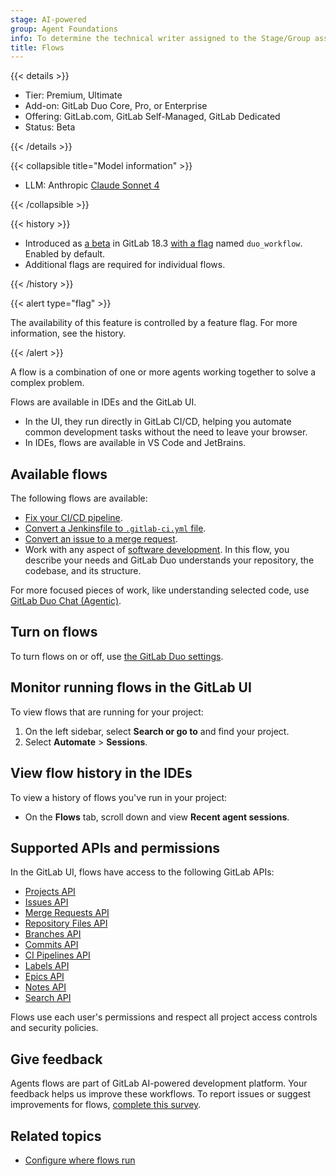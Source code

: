 ```yaml
---
stage: AI-powered
group: Agent Foundations
info: To determine the technical writer assigned to the Stage/Group associated with this page, see https://handbook.gitlab.com/handbook/product/ux/technical-writing/#assignments
title: Flows
---
```


{{< details >}}

- Tier: Premium, Ultimate
- Add-on: GitLab Duo Core, Pro, or Enterprise
- Offering: GitLab.com, GitLab Self-Managed, GitLab Dedicated
- Status: Beta

{{< /details >}}

{{< collapsible title="Model information" >}}

- LLM: Anthropic [Claude Sonnet 4](https://www.anthropic.com/claude/sonnet)

{{< /collapsible >}}

{{< history >}}

- Introduced as [a beta](../../../policy/development_stages_support.md) in GitLab 18.3 [with a flag](../../../administration/feature_flags/_index.md) named `duo_workflow`. Enabled by default.
- Additional flags are required for individual flows.

{{< /history >}}

{{< alert type="flag" >}}

The availability of this feature is controlled by a feature flag.
For more information, see the history.

{{< /alert >}}

A flow is a combination of one or more agents working together to solve a complex problem.

Flows are available in IDEs and the GitLab UI.

- In the UI, they run directly in GitLab CI/CD,
  helping you automate common development tasks without the need to leave your browser.
- In IDEs, flows are available in VS Code and JetBrains.

## Available flows

The following flows are available:

- [Fix your CI/CD pipeline](fix_pipeline.md).
- [Convert a Jenkinsfile to `.gitlab-ci.yml` file](convert_to_gitlab_ci.md).
- [Convert an issue to a merge request](issue_to_mr.md).
- Work with any aspect of [software development](software_development.md). In this flow,
  you describe your needs and GitLab Duo understands your repository, the codebase,
  and its structure.

For more focused pieces of work, like understanding selected code,
use [GitLab Duo Chat (Agentic)](../../gitlab_duo_chat/agentic_chat.md).

## Turn on flows

To turn flows on or off, use [the GitLab Duo settings](../../gitlab_duo/turn_on_off.md).

## Monitor running flows in the GitLab UI

To view flows that are running for your project:

1. On the left sidebar, select **Search or go to** and find your project.
1. Select **Automate** > **Sessions**.

## View flow history in the IDEs

To view a history of flows you've run in your project:

- On the **Flows** tab, scroll down and view **Recent agent sessions**.

## Supported APIs and permissions

In the GitLab UI, flows have access to the following GitLab APIs:

- [Projects API](../../../api/projects.md)
- [Issues API](../../../api/issues.md)
- [Merge Requests API](../../../api/merge_requests.md)
- [Repository Files API](../../../api/repository_files.md)
- [Branches API](../../../api/branches.md)
- [Commits API](../../../api/commits.md)
- [CI Pipelines API](../../../api/pipelines.md)
- [Labels API](../../../api/labels.md)
- [Epics API](../../../api/epics.md)
- [Notes API](../../../api/notes.md)
- [Search API](../../../api/search.md)

Flows use each user's permissions and respect all project access controls and security policies.

## Give feedback

Agents flows are part of GitLab AI-powered development platform. Your feedback helps us improve these workflows.
To report issues or suggest improvements for flows,
[complete this survey](https://gitlab.fra1.qualtrics.com/jfe/form/SV_9GmCPTV7oH9KNuu).

## Related topics

- [Configure where flows run](execution.md)
